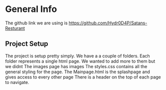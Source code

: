 # General Info
The github link we are using is https://github.com/Hydr0D4P/Satans-Resturant

## Project Setup
The project is setup pretty simply. We have a a couple of folders. Each folder represents a single html page. We wanted to add more to them but we didnt
The images page has images
The styles.css contains all the general styling for the page.
The Mainpage.html is the splashpage and gives access to every other page
There is a header on the top of each page to navigate.